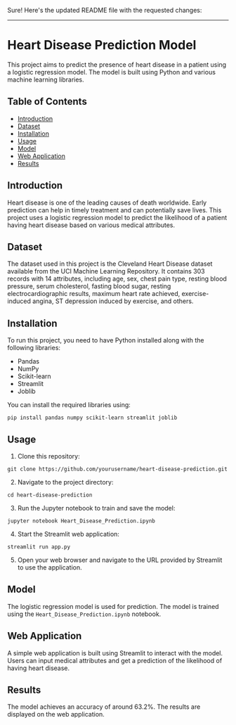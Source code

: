 Sure! Here's the updated README file with the requested changes:

---

# Heart Disease Prediction Model

This project aims to predict the presence of heart disease in a patient using a logistic regression model. The model is built using Python and various machine learning libraries.

## Table of Contents
- [Introduction](#introduction)
- [Dataset](#dataset)
- [Installation](#installation)
- [Usage](#usage)
- [Model](#model)
- [Web Application](#web-application)
- [Results](#results)

## Introduction
Heart disease is one of the leading causes of death worldwide. Early prediction can help in timely treatment and can potentially save lives. This project uses a logistic regression model to predict the likelihood of a patient having heart disease based on various medical attributes.

## Dataset
The dataset used in this project is the Cleveland Heart Disease dataset available from the UCI Machine Learning Repository. It contains 303 records with 14 attributes, including age, sex, chest pain type, resting blood pressure, serum cholesterol, fasting blood sugar, resting electrocardiographic results, maximum heart rate achieved, exercise-induced angina, ST depression induced by exercise, and others.

## Installation
To run this project, you need to have Python installed along with the following libraries:
- Pandas
- NumPy
- Scikit-learn
- Streamlit
- Joblib

You can install the required libraries using:
```
pip install pandas numpy scikit-learn streamlit joblib
```

## Usage
1. Clone this repository:
```
git clone https://github.com/yourusername/heart-disease-prediction.git
```
2. Navigate to the project directory:
```
cd heart-disease-prediction
```
3. Run the Jupyter notebook to train and save the model:
```
jupyter notebook Heart_Disease_Prediction.ipynb
```
4. Start the Streamlit web application:
```
streamlit run app.py
```
5. Open your web browser and navigate to the URL provided by Streamlit to use the application.

## Model
The logistic regression model is used for prediction. The model is trained using the `Heart_Disease_Prediction.ipynb` notebook. 

## Web Application
A simple web application is built using Streamlit to interact with the model. Users can input medical attributes and get a prediction of the likelihood of having heart disease.

## Results
The model achieves an accuracy of around 63.2%. The results are displayed on the web application.
